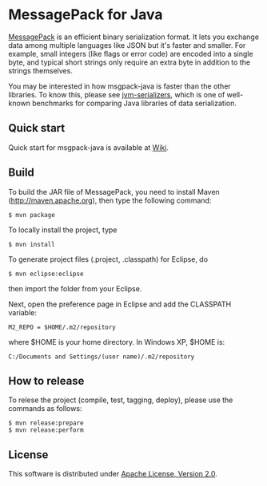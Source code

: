 # MessagePack for Java

[MessagePack](http://msgpack.org/) is an efficient binary serialization format.
It lets you exchange data among multiple languages like JSON but it's faster and smaller.
For example, small integers (like flags or error code) are encoded into a single byte,
and typical short strings only require an extra byte in addition to the strings themselves.

You may be interested in how msgpack-java is faster than the other libraries.
To know this, please see [jvm-serializers](https://github.com/eishay/jvm-serializers/wiki), which is one of well-known benchmarks for comparing Java libraries of data serialization.

## Quick start

Quick start for msgpack-java is available at [Wiki](https://github.com/msgpack/msgpack-java/wiki/QuickStart).


## Build

To build the JAR file of MessagePack, you need to install Maven (http://maven.apache.org), then type the following command:

    $ mvn package

To locally install the project, type

    $ mvn install

To generate project files (.project, .classpath) for Eclipse, do

    $ mvn eclipse:eclipse

then import the folder from your Eclipse.

Next, open the preference page in Eclipse and add the CLASSPATH variable:

    M2_REPO = $HOME/.m2/repository

where $HOME is your home directory. In Windows XP, $HOME is:

    C:/Documents and Settings/(user name)/.m2/repository


## How to release

To relese the project (compile, test, tagging, deploy), please use the commands as follows:

    $ mvn release:prepare
    $ mvn release:perform

## License

This software is distributed under [Apache License, Version 2.0](http://www.apache.org/licenses/LICENSE-2.0.html).

